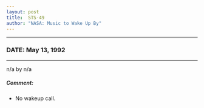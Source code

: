 ```yaml
---
layout: post
title:  STS-49
author: "NASA: Music to Wake Up By"
---
```


----
### DATE: May 13, 1992
----
n/a by n/a

##### Comment:
* No wakeup call.
